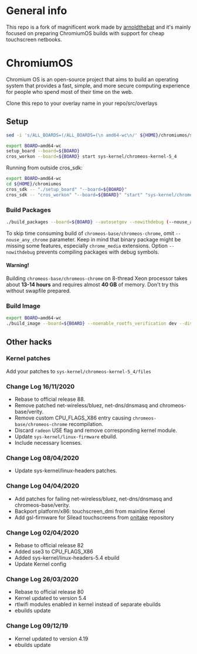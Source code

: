 <!-- cSpell:ignore brcm, realtek, setup, chromiumos, eclass, cros, workon, chromeos, auserver, devserver, noenable, rootfs, updatable, backlight -->

# General info
This repo is a fork of magnificent work made by [arnoldthebat](https://github.com/arnoldthebat) and it's mainly focused on preparing ChromiumOS builds with support for cheap touchscreen netbooks.

# ChromiumOS

Chromium OS is an open-source project that aims to build an operating system that provides a fast, simple, and more secure computing experience for people who spend most of their time on the web.

Clone this repo to your overlay name in your repo/src/overlays

## Setup

```bash
sed -i 's/ALL_BOARDS=(/ALL_BOARDS=(\n amd64-wc\n/' ${HOME}/chromiumos/src/third_party/chromiumos-overlay/eclass/cros-board.eclass

export BOARD=amd64-wc
setup_board --board=${BOARD}
cros_workon --board=${BOARD} start sys-kernel/chromeos-kernel-5_4
```

Running from outside cros_sdk:

```bash
export BOARD=amd64-wc
cd ${HOME}/chromiumos
cros_sdk -- "./setup_board" "--board=${BOARD}"
cros_sdk -- "cros_workon" "--board=${BOARD}" "start" "sys-kernel/chromeos-kernel-5_4"
```

### Build Packages

```bash
./build_packages --board=${BOARD} --autosetgov --nowithdebug (--nouse_any_chrome)
```

To skip time consuming build of `chromeos-base/chromeos-chrome`, omit `--nouse_any_chrome` parameter.
Keep in mind that binary package might be missing some features, especially `chrome_media` extensions.
Option `--nowithdebug` prevents compiling packages with debug symbols.

#### Warning!
Building `chromeos-base/chromeos-chrome` on 8-thread Xeon processor takes about **13-14 hours** and requires almost **40 GB**
of memory. Don't try this without swapfile prepared.

### Build Image

```bash
export BOARD=amd64-wc
./build_image --board=${BOARD} --noenable_rootfs_verification dev --disk_layout 4gb-rootfs
```

## Other hacks

### Kernel patches

Add your patches to `sys-kernel/chromeos-kernel-5_4/files`

### Change Log 16/11/2020

* Rebase to official release 88.
* Remove patched net-wireless/bluez, net-dns/dnsmasq and chromeos-base/verity.
* Remove custom CPU_FLAGS_X86 entry causing `chromeos-base/chromeos-chrome` recompilation.
* Discard `radeon` USE flag and remove corresponding kernel module.
* Update `sys-kernel/linux-firmware` ebuild.
* Include necessary licenses.

### Change Log 08/04/2020

* Update sys-kernel/linux-headers patches.

### Change Log 04/04/2020

* Add patches for failing net-wireless/bluez, net-dns/dnsmasq and chromeos-base/verity.
* Backport platform/x86: touchscreen_dmi from mainline Kernel
* Add gsl-firmware for Silead touchscreens from [onitake](https://github.com/onitake/gsl-firmware) repository

### Change Log 02/04/2020

* Rebase to official release 82
* Added sse3 to CPU_FLAGS_X86
* Added sys-kernel/linux-headers-5.4 ebuild
* Update Kernel config

### Change Log 26/03/2020

* Rebase to official release 80
* Kernel updated to version 5.4
* rtlwifi modules enabled in kernel instead of separate ebuilds
* ebuilds update

### Change Log 09/12/19

* Kernel updated to version 4.19
* ebuilds update
